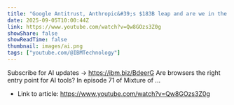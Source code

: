 ```yaml
---
title: "Google Antitrust, Anthropic&#39;s $183B leap and are we in the AI winter?"
date: 2025-09-05T10:00:44Z
link: https://www.youtube.com/watch?v=Qw8GOzs3Z0g
showShare: false
showReadTime: false
thumbnail: images/ai.png
tags: ["youtube.com/@IBMTechnology"]
---
```

Subscribe for AI updates → https://ibm.biz/BdeerG Are browsers the right entry point for AI tools? In episode 71 of Mixture of ...

- Link to article: https://www.youtube.com/watch?v=Qw8GOzs3Z0g